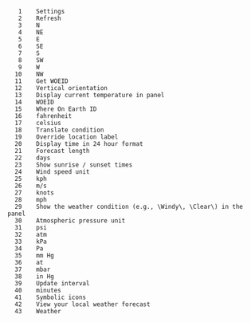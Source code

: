        1	Settings
       2	Refresh
       3	N
       4	NE
       5	E
       6	SE
       7	S
       8	SW
       9	W
      10	NW
      11	Get WOEID
      12	Vertical orientation
      13	Display current temperature in panel
      14	WOEID
      15	Where On Earth ID
      16	fahrenheit
      17	celsius
      18	Translate condition
      19	Override location label
      20	Display time in 24 hour format
      21	Forecast length
      22	days
      23	Show sunrise / sunset times
      24	Wind speed unit
      25	kph
      26	m/s
      27	knots
      28	mph
      29	Show the weather condition (e.g., \Windy\, \Clear\) in the panel
      30	Atmospheric pressure unit
      31	psi
      32	atm
      33	kPa
      34	Pa
      35	mm Hg
      36	at
      37	mbar
      38	in Hg
      39	Update interval
      40	minutes
      41	Symbolic icons
      42	View your local weather forecast
      43	Weather
